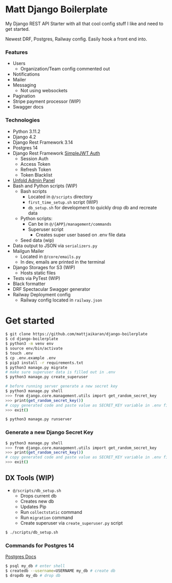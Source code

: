 # Matt Django Boilerplate

My Django REST API Starter with all that cool config stuff I like and need to get started.

Newest DRF, Postgres, Railway config. Easily hook a front end into.

### Features

- Users
  - Organization/Team config commented out
- Notifications
- Mailer
- Messaging
  - Not using websockets
- Pagination
- Stripe payment processor (WIP)
- Swagger docs

### Technologies

- Python 3.11.2
- Django 4.2
- Django Rest Framework 3.14
- Postgres 14
- Django Rest Framework [SimpleJWT Auth](https://django-rest-framework-simplejwt.readthedocs.io/en/latest/)
  - Session Auth
  - Access Token
  - Refresh Token
  - Token Blacklist
- [Unfold Admin Panel](https://github.com/unfoldadmin/django-unfold)
- Bash and Python scripts (WIP)
  - Bash scripts
    - Located in `@/scripts` directory
    - `first_time_setup.sh` script (WIP)
    - `db_setup.sh` for development to quickly drop db and recreate data
  - Python scripts:
    - Can be in `@/{APP}/management/commands`
    - Superuser script
      - Creates super user based on .env file data
  - Seed data (wip)
- Data output to JSON via `serializers.py`
- Mailgun Mailer
  - Located in `@/core/emails.py`
  - In dev, emails are printed in the terminal
- Django Storages for S3 (WIP)
  - Hosts static files
- Tests via PyTest (WIP)
- Black formatter
- DRF Spectacular Swagger generator
- Railway Deployment config
  - Railway config located in `railway.json`

# Get started

<!-- **WIP**

Can run bash script located in `@/scripts/first_time_setup.sh`

What it does:

- Creates a new db
- Creates a virtual environment
- Activates the virtual env
- Installs dependencies
- Creates an .env.local and copies data from .env.example
- Creates static files
- Migrate the db
- Generates a new secret key
- Copies secret key to clipboard for you to paste into .env.local file

First Time Setup -

```bash
$ ./scripts/first_time_setup.sh
```

Or you can run the following manually - -->

```bash
$ git clone https://github.com/mattjaikaran/django-boilerplate
$ cd django-boilerplate
$ python3 -m venv env
$ source env/bin/activate
$ touch .env
$ cp .env.example .env
$ pip3 install -r requirements.txt
$ python3 manage.py migrate
# make sure superuser data is filled out in .env
$ python3 manage.py create_superuser

# before running server generate a new secret key
$ python3 manage.py shell
>>> from django.core.management.utils import get_random_secret_key
>>> print(get_random_secret_key())
# copy generated code and paste value as SECRET_KEY variable in .env file
>>> exit()

$ python3 manage.py runserver
```

### Generate a new Django Secret Key

```bash
$ python3 manage.py shell
>>> from django.core.management.utils import get_random_secret_key
>>> print(get_random_secret_key())
# copy generated code and paste value as SECRET_KEY variable in .env file
>>> exit()
```

## DX Tools (WIP)

- `@/scripts/db_setup.sh`
  - Drops current db
  - Creates new db
  - Updates Pip
  - Run `collectstatic` command
  - Run `migration` command
  - Create superuser via `create_superuser.py` script

```bash
$ ./scripts/db_setup.sh
```

### Commands for Postgres 14

[Postgres Docs](https://www.postgresql.org/docs/14/)

```bash
$ psql my_db # enter shell
$ createdb --username=USERNAME my_db # create db
$ dropdb my_db # drop db
```
